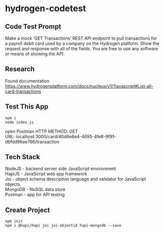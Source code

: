 # hydrogen-codetest

## Code Test Prompt
Make a mock ‘GET Transactions’ REST API endpoint to pull transactions for a payroll debit card used by a company on the Hydrogen platform. Show the request and response with all of the fields. You are free to use any software or means of showing the API.

## Research
Found documentation  
https://www.hydrogenplatform.com/docs/nucleus/v1/?javascript#List-all-card-transactions

## Test This App
```
npm i  
node index.js
```
open Postman
  HTTP METHOD: GET  
  URL: localhost:3000/card/40d6e6e4-4695-4fe8-9f91-dbfdd96ae766/transaction

## Tech Stack
NodeJS - backend server side JavaScript environment  
HapiJS - JavaScript web app framework  
Joi - object schema description language and validator for JavaScript objects  
MongoDB - NoSQL data store  
Postman - app for API testing  

## Create Project
```
npm init  
npm i @hapi/hapi joi joi-objectid hapi-mongodb --save
```
